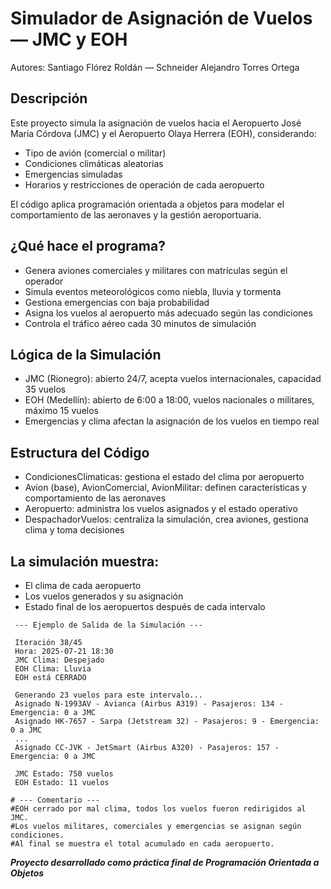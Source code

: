 # Simulador de Asignación de Vuelos — JMC y EOH
 Autores: Santiago Flórez Roldán — Schneider Alejandro Torres Ortega

## Descripción
 Este proyecto simula la asignación de vuelos hacia el Aeropuerto José María Córdova (JMC) y el Aeropuerto Olaya Herrera (EOH), considerando:
- Tipo de avión (comercial o militar)
- Condiciones climáticas aleatorias
- Emergencias simuladas
- Horarios y restricciones de operación de cada aeropuerto

El código aplica programación orientada a objetos para modelar el comportamiento de las aeronaves y la gestión aeroportuaria.

## ¿Qué hace el programa?
- Genera aviones comerciales y militares con matrículas según el operador
- Simula eventos meteorológicos como niebla, lluvia y tormenta
- Gestiona emergencias con baja probabilidad
- Asigna los vuelos al aeropuerto más adecuado según las condiciones
- Controla el tráfico aéreo cada 30 minutos de simulación

## Lógica de la Simulación
- JMC (Rionegro): abierto 24/7, acepta vuelos internacionales, capacidad 35 vuelos
- EOH (Medellín): abierto de 6:00 a 18:00, vuelos nacionales o militares, máximo 15 vuelos
- Emergencias y clima afectan la asignación de los vuelos en tiempo real

## Estructura del Código
- CondicionesClimaticas: gestiona el estado del clima por aeropuerto
- Avion (base), AvionComercial, AvionMilitar: definen características y comportamiento de las aeronaves
- Aeropuerto: administra los vuelos asignados y el estado operativo
- DespachadorVuelos: centraliza la simulación, crea aviones, gestiona clima y toma decisiones

## La simulación muestra:
- El clima de cada aeropuerto
- Los vuelos generados y su asignación
- Estado final de los aeropuertos después de cada intervalo
```plaintext
 --- Ejemplo de Salida de la Simulación ---

 Iteración 38/45
 Hora: 2025-07-21 18:30
 JMC Clima: Despejado
 EOH Clima: Lluvia
 EOH está CERRADO

 Generando 23 vuelos para este intervalo...
 Asignado N-1993AV - Avianca (Airbus A319) - Pasajeros: 134 - Emergencia: 0 a JMC
 Asignado HK-7657 - Sarpa (Jetstream 32) - Pasajeros: 9 - Emergencia: 0 a JMC
 ...
 Asignado CC-JVK - JetSmart (Airbus A320) - Pasajeros: 157 - Emergencia: 0 a JMC

 JMC Estado: 750 vuelos
 EOH Estado: 11 vuelos

# --- Comentario ---
#EOH cerrado por mal clima, todos los vuelos fueron redirigidos al JMC.
#Los vuelos militares, comerciales y emergencias se asignan según condiciones.
#Al final se muestra el total acumulado en cada aeropuerto.
```
***Proyecto desarrollado como práctica final de Programación Orientada a Objetos***
